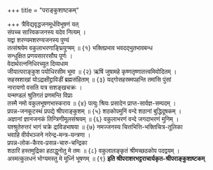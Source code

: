 +++
title = "पराङ्कुशाष्टकम्"

+++
त्रैविद्यवृद्धजनमूर्धविभूषणं यत्  
संपच्च सात्त्विकजनस्य यदेव नित्यम् ।  
यद्वा शरण्यमशरण्यजनस्य पुण्यं  
तत्संश्रयेम वकुलाभरणाङ्घ्रियुग्मम् ॥ {१} 
भक्तिप्रभाव भवदद्भुतभावबन्ध  
सन्धुक्षित प्रणयसाररसौघ पूर्णः ।  
वेदार्थरत्ननिधिरच्युत दिव्यधाम  
जीयात्पराङ्कुश पयोधिरसीम भूमा ॥ {२} 
ऋषिं जुषामहे कृष्णतृष्णातत्त्वमिवोदितम् ।  
सहस्रशाखां योऽद्राक्षीद्द्राविडीं ब्रह्मसंहिताम् ॥ {३} 
यद्गोसहस्रमपहन्ति तमांसि पुंसां  
नारायणो वसति यत्र सशङ्खचक्रः ।  
यन्मण्डलं श्रुतिगतं प्रणमन्ति विप्राः  
तस्मै नमो वकुलभूषणभास्कराय ॥ {४} 
पत्युः श्रियः प्रसादेन प्राप्त-सार्वज्ञ-सम्पदम् ।  
प्रपन्न-जनकूटस्थं प्रपद्ये श्रीपराङ्कुशम् ॥ {५} 
शठकोपमुनिं वन्दे शठानां बुद्धिदूषकम् ।  
अज्ञानां ज्ञानजनकं तिन्त्रिणीमूलसंश्रयम् ॥ {६} 
वकुलाभरणं वन्दे जगदाभरणं मुनिम् ।  
यश्श्रुतेरुत्तरं भागं चक्रे द्राविडभाषया ॥ {७} 
नमज्जनस्य चित्तभित्ति-भक्तिचित्र-तूलिका  
भवाहि वीर्यभञ्जने नरेन्द्र-मन्त्र-यन्त्रणा ।  
प्रपन्न-लोक-कैरव-प्रसन्न-चारु-चन्द्रिका  
शठारि हस्तमुद्रिका हठाद्धुनोतु मे तमः ॥ {८} 
वकुलालङ्कृतं श्रीमच्छठकोप पदद्वयम् ।  
अस्मत्कुलधनं भोग्यमस्तु मे मूर्ध्नि भूषणम् ॥ {९} 
**इति श्रीपराशरभट्टराचार्यकृत-श्रीपराङ्कुशाष्टकम्**
